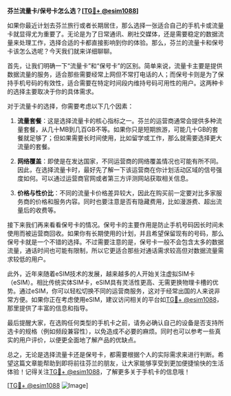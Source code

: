 **芬兰流量卡/保号卡怎么选？[[TG💪+ @esim1088](https://t.me/s/esim1088)]**

如果你最近计划去芬兰旅行或者长期居住，那么选择一张适合自己的手机卡或流量卡就显得尤为重要了。无论是为了日常通讯、刷社交媒体，还是需要稳定的数据流量来处理工作，选择合适的卡都直接影响到你的体验。那么，芬兰的流量卡和保号卡该怎么选呢？今天我们就来详细聊聊。

首先，让我们明确一下“流量卡”和“保号卡”的区别。简单来说，流量卡主要是提供数据流量的服务，适合那些需要经常上网但不常打电话的人；而保号卡则是为了保持手机号码的有效性，适合需要在特定时间段内维持号码可用性的用户。这两种卡的选择主要取决于你的具体需求。

对于流量卡的选择，你需要考虑以下几个因素：

1. **流量套餐**：这是选择流量卡的核心指标之一。芬兰的运营商通常会提供多种流量套餐，从几十MB到几百GB不等。如果你只是短期旅游，可能几十GB的套餐就足够了；但如果需要长时间使用，比如留学或工作，那么就需要选择更大流量的套餐。

2. **网络覆盖**：即使是在发达国家，不同运营商的网络覆盖情况也可能有所不同。因此，在选择流量卡时，最好先了解一下该运营商在你计划活动区域的信号强度如何。可以通过运营商官网或者第三方评测网站获取相关信息。

3. **价格与性价比**：不同的流量卡价格差异较大，因此在购买前一定要对比多家服务商的价格和服务内容。同时也要注意是否有隐藏费用，比如漫游费、超出流量后的收费等。

接下来我们再来看看保号卡的情况。保号卡的主要作用是防止手机号码因长时间未使用而被运营商回收。如果你有长期使用的计划，并且希望保留现有的号码，那么保号卡就是一个不错的选择。不过需要注意的是，保号卡一般不会包含太多的数据流量，通话时间也可能有限制，所以它更适合那些对通话需求较高但对数据流量需求较低的用户。

此外，近年来随着eSIM技术的发展，越来越多的人开始关注虚拟SIM卡（eSIM）。相比传统实体SIM卡，eSIM具有灵活性更高、无需更换物理卡槽的优势。通过eSIM，你可以轻松切换不同的运营商服务，这对于经常出国的人来说非常方便。如果你正在考虑使用eSIM，建议访问相关的平台如[TG💪+ @esim1088](https://t.me/s/esim1088)，那里提供了丰富的信息和指导。

最后提醒大家，在选购任何类型的手机卡之前，请务必确认自己的设备是否支持所选卡的规格（例如频段兼容性），以免造成不必要的麻烦。同时也可以参考一些真实的用户评价，以便更全面地了解产品的优缺点。

总之，无论是选择流量卡还是保号卡，都需要根据个人的实际需求来进行判断。希望这篇文章能帮助到即将前往芬兰的朋友，让大家能够享受到更加便捷愉快的生活体验！记得关注[TG💪+ @esim1088](https://t.me/s/esim1088)，了解更多关于手机卡的信息哦！

[[TG💪+ @esim1088](https://t.me/s/esim1088) ![Image](https://i.postimg.cc/4NQfJmqS/Snipaste-2025-05-13-00-14-12.png)]